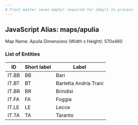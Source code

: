 ```yaml
---
# Front matter (even empty) required for Jekyll to process
---
```


## JavaScript Alias: maps/apulia

Map Name: Apulia
Dimensions (Width x Height): 570x460

### List of Entities

| ID    | Short label | Label                 |
| ----- | ----------- | --------------------- |
| IT.BB | BB          | Bari                  |
| IT.BT | BT          | Barletta Andria Trani |
| IT.BR | BR          | Brindisi              |
| IT.FA | FA          | Foggia                |
| IT.LE | LE          | Lecce                 |
| IT.TA | TA          | Taranto               |
